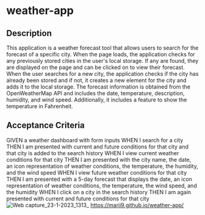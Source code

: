 # weather-app



## Description
This application is a weather forecast tool that allows users to search for the forecast of a specific city. When the page loads, the application checks for any previously stored cities in the user's local storage. If any are found, they are displayed on the page and can be clicked on to view their forecast. When the user searches for a new city, the application checks if the city has already been stored and if not, it creates a new element for the city and adds it to the local storage. The forecast information is obtained from the OpenWeatherMap API and includes the date, temperature, description, humidity, and wind speed. Additionally, it includes a feature to show the temperature in Fahrenheit.


## Acceptance Criteria 
GIVEN a weather dashboard with form inputs
WHEN I search for a city
THEN I am presented with current and future conditions for that city and that city is added to the search history
WHEN I view current weather conditions for that city
THEN I am presented with the city name, the date, an icon representation of weather conditions, the temperature, the humidity, and the wind speed
WHEN I view future weather conditions for that city
THEN I am presented with a 5-day forecast that displays the date, an icon representation of weather conditions, the temperature, the wind speed, and the humidity
WHEN I click on a city in the search history
THEN I am again presented with current and future conditions for that city
![Web capture_23-1-2023_1313_](https://user-images.githubusercontent.com/116024194/213975485-a7f0382b-ef57-43e2-8241-bbb38481554e.jpeg)
 https://marii9.github.io/weather-app/
